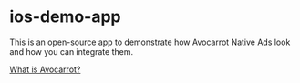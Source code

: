 ios-demo-app
============

This is an open-source app to demonstrate how Avocarrot Native Ads look and how you can integrate them.

[What is Avocarrot?](http://www.avocarrot.com/) 
